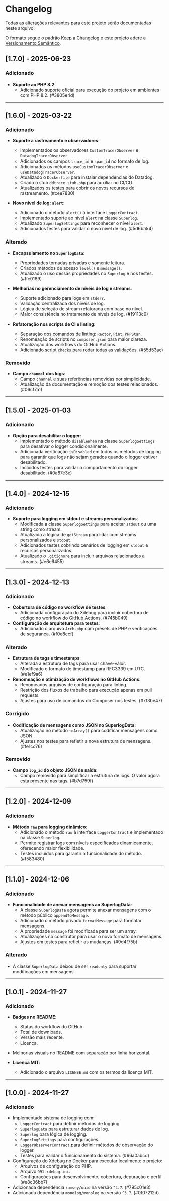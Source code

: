# Changelog

Todas as alterações relevantes para este projeto serão documentadas neste arquivo.

O formato segue o padrão [Keep a Changelog](http://keepachangelog.com/) e este projeto adere a [Versionamento Semântico](http://semver.org/).

## [1.7.0] - 2025-06-23
### Adicionado
- **Suporte ao PHP 8.2**:
  - Adicionado suporte oficial para execução do projeto em ambientes com PHP 8.2. (#3805e4d)

---

## [1.6.0] - 2025-03-22
### Adicionado
- **Suporte a rastreamento e observadores**:
  - Implementados os observadores `CustomTracerObserver` e `DatadogTracerObserver`.
  - Adicionados os campos `trace_id` e `span_id` no formato de log.
  - Adicionados os métodos `useCustomTracerObserver` e `useDatadogTracerObserver`.
  - Atualizado o `Dockerfile` para instalar dependências do Datadog.
  - Criado o stub `ddtrace.stub.php` para auxiliar no CI/CD.
  - Atualizados os testes para cobrir os novos recursos de rastreamento. (#cee7830)

- **Novo nível de log: `alert`**:
  - Adicionado o método `alert()` à interface `LoggerContract`.
  - Implementado suporte ao nível `alert` na classe `Superlog`.
  - Atualizado `SuperlogSettings` para reconhecer o nível `alert`.
  - Adicionados testes para validar o novo nível de log. (#5d6ba54)

### Alterado
- **Encapsulamento no `SuperlogData`**:
  - Propriedades tornadas privadas e somente leitura.
  - Criados métodos de acesso `level()` e `message()`.
  - Atualizado o uso dessas propriedades no `Superlog` e nos testes. (#ffc0169)

- **Melhorias no gerenciamento de níveis de log e streams**:
  - Suporte adicionado para logs em `stderr`.
  - Validação centralizada dos níveis de log.
  - Lógica de seleção de stream refatorada com base no nível.
  - Maior consistência no tratamento de níveis de log. (#19113c9)

- **Refatoração nos scripts de CI e linting**:
  - Separação dos comandos de linting: `Rector`, `Pint`, `PHPStan`.
  - Renomeação de scripts no `composer.json` para maior clareza.
  - Atualização dos workflows do GitHub Actions.
  - Adicionado script `checks` para rodar todas as validações. (#55d53ac)

### Removido
- **Campo `channel` dos logs**:
  - Campo `channel` e suas referências removidas por simplicidade.
  - Atualização da documentação e remoção dos testes relacionados. (#06cf7a1)

---

## [1.5.0] - 2025-01-03
### Adicionado
- **Opção para desabilitar o logger**:
  - Implementado o método `disableWhen` na classe `SuperlogSettings` para desativar o logger condicionalmente.
  - Adicionada verificação `isDisabled` em todos os métodos de logging para garantir que logs não sejam gerados quando o logger estiver desabilitado.
  - Incluídos testes para validar o comportamento do logger desabilitado. (#0a87e3e)

---

## [1.4.0] - 2024-12-15
### Adicionado
- **Suporte para logging em stdout e streams personalizados**:
  - Modificada a classe `SuperlogSettings` para aceitar `stdout` ou uma string como stream.
  - Atualizada a lógica de `getStream` para lidar com streams personalizados e `stdout`.
  - Adicionados testes cobrindo cenários de logging em `stdout` e recursos personalizados.
  - Atualizado o `.gitignore` para incluir arquivos relacionados a streams. (#e6e6455)

---

## [1.3.0] - 2024-12-13
### Adicionado
- **Cobertura de código no workflow de testes**:
  - Adicionada configuração do Xdebug para incluir cobertura de código no workflow do GitHub Actions. (#745b049)
- **Configuração de arquitetura para testes**:
  - Adicionado o arquivo `Arch.php` com presets de PHP e verificações de segurança. (#f0e8ecf)
  
### Alterado
- **Estrutura de tags e timestamps**:
  - Alterada a estrutura de tags para usar chave-valor.
  - Modificado o formato de timestamp para RFC3339 em UTC. (#e1ef9a6)
- **Renomeação e otimização de workflows no GitHub Actions**:
  - Renomeados arquivos de configuração para linting.
  - Restrição dos fluxos de trabalho para execução apenas em pull requests.
  - Ajustes para uso de comandos do Composer nos testes. (#7f3be47)

### Corrigido
- **Codificação de mensagens como JSON no SuperlogData**:
  - Atualização no método `toArray()` para codificar mensagens como JSON.
  - Ajustes nos testes para refletir a nova estrutura de mensagens. (#fe1cc76)

### Removido
- **Campo `log_id` do objeto JSON de saída**:
  - Campo removido para simplificar a estrutura de logs. O valor agora está presente nas tags. (#b7d759f)

---

## [1.2.0] - 2024-12-09
### Adicionado
- **Método `raw` para logging dinâmico**:
  - Adicionado o método `raw` à interface `LoggerContract` e implementado na classe `Superlog`.
  - Permite registrar logs com níveis especificados dinamicamente, oferecendo maior flexibilidade.
  - Testes incluídos para garantir a funcionalidade do método. (#f583480)

---

## [1.1.0] - 2024-12-06
### Adicionado
- **Funcionalidade de anexar mensagens ao SuperlogData**:
  - A classe `SuperlogData` agora permite anexar mensagens com o método público `appendToMessage`.
  - Adicionado o método privado `formatMessage` para formatar mensagens.
  - A propriedade `message` foi modificada para ser um array.
  - Atualizações no construtor para usar o novo formato de mensagens.
  - Ajustes em testes para refletir as mudanças. (#9d4f75b)

### Alterado
- A classe `SuperlogData` deixou de ser `readonly` para suportar modificações em mensagens.

---

## [1.0.1] - 2024-11-27
### Adicionado
- **Badges no README**:
  - Status do workflow do GitHub.
  - Total de downloads.
  - Versão mais recente.
  - Licença.
- Melhorias visuais no README com separação por linha horizontal.

- **Licença MIT**:
  - Adicionado o arquivo `LICENSE.md` com os termos da licença MIT.

---

## [1.0.0] - 2024-11-27
### Adicionado
- Implementado sistema de logging com:
  - `LoggerContract` para definir métodos de logging.
  - `SuperlogData` para estruturar dados de log.
  - `Superlog` para lógica de logging.
  - `SuperlogSettings` para configurações.
  - `LoggerObserverContract` para definir métodos de observação do logger.
  - Testes para validar o funcionamento do sistema. (#66a0abcd)
- Configuração do Xdebug no Docker para executar localmente o projeto:
  - Arquivos de configuração do PHP.
  - Arquivo `991-xdebug.ini`.
  - Configurações para desenvolvimento, cobertura, depuração e perfil. (#e8c36bb7)
- Adicionada dependência `ramsey/uuid` na versão `^4.7`. (#795c01e3)
- Adicionada dependência `monolog/monolog` na versão `^3.7`. (#0f07212d)
